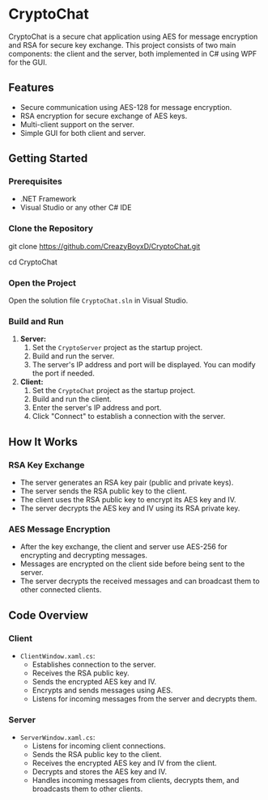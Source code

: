 # CryptoChat

CryptoChat is a secure chat application using AES for message encryption and RSA for secure key exchange. This project consists of two main components: the client and the server, both implemented in C# using WPF for the GUI.

## Features

- Secure communication using AES-128 for message encryption.
- RSA encryption for secure exchange of AES keys.
- Multi-client support on the server.
- Simple GUI for both client and server.

## Getting Started

### Prerequisites

- .NET Framework
- Visual Studio or any other C# IDE

### Clone the Repository

git clone https://github.com/CreazyBoyxD/CryptoChat.git

cd CryptoChat

### Open the Project

Open the solution file `CryptoChat.sln` in Visual Studio.

### Build and Run

1. **Server:**
   1. Set the `CryptoServer` project as the startup project.
   2. Build and run the server.
   3. The server's IP address and port will be displayed. You can modify the port if needed.
1. **Client:**
   1. Set the `CryptoChat` project as the startup project.
   2. Build and run the client.
   3. Enter the server's IP address and port.
   4. Click "Connect" to establish a connection with the server.

## How It Works

### RSA Key Exchange

- The server generates an RSA key pair (public and private keys).
- The server sends the RSA public key to the client.
- The client uses the RSA public key to encrypt its AES key and IV.
- The server decrypts the AES key and IV using its RSA private key.

### AES Message Encryption

- After the key exchange, the client and server use AES-256 for encrypting and decrypting messages.
- Messages are encrypted on the client side before being sent to the server.
- The server decrypts the received messages and can broadcast them to other connected clients.

## Code Overview

### Client

- `ClientWindow.xaml.cs`:
  - Establishes connection to the server.
  - Receives the RSA public key.
  - Sends the encrypted AES key and IV.
  - Encrypts and sends messages using AES.
  - Listens for incoming messages from the server and decrypts them.

### Server

- `ServerWindow.xaml.cs`:
  - Listens for incoming client connections.
  - Sends the RSA public key to the client.
  - Receives the encrypted AES key and IV from the client.
  - Decrypts and stores the AES key and IV.
  - Handles incoming messages from clients, decrypts them, and broadcasts them to other clients.
